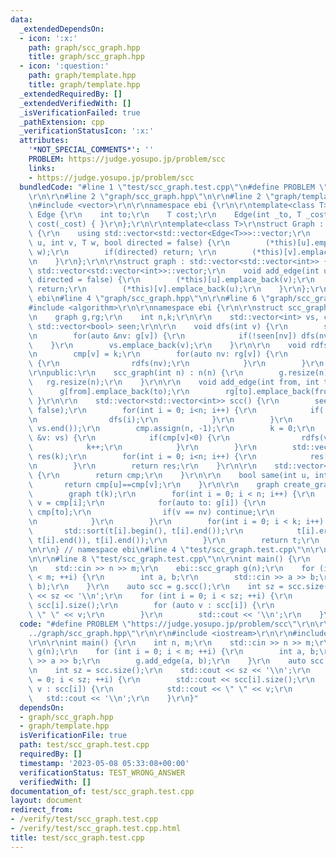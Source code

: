 ```yaml
---
data:
  _extendedDependsOn:
  - icon: ':x:'
    path: graph/scc_graph.hpp
    title: graph/scc_graph.hpp
  - icon: ':question:'
    path: graph/template.hpp
    title: graph/template.hpp
  _extendedRequiredBy: []
  _extendedVerifiedWith: []
  _isVerificationFailed: true
  _pathExtension: cpp
  _verificationStatusIcon: ':x:'
  attributes:
    '*NOT_SPECIAL_COMMENTS*': ''
    PROBLEM: https://judge.yosupo.jp/problem/scc
    links:
    - https://judge.yosupo.jp/problem/scc
  bundledCode: "#line 1 \"test/scc_graph.test.cpp\"\n#define PROBLEM \"https://judge.yosupo.jp/problem/scc\"\
    \r\n\r\n#line 2 \"graph/scc_graph.hpp\"\n\r\n#line 2 \"graph/template.hpp\"\n\r\
    \n#include <vector>\r\n\r\nnamespace ebi {\r\n\r\ntemplate<class T>\r\nstruct\
    \ Edge {\r\n    int to;\r\n    T cost;\r\n    Edge(int _to, T _cost=1) : to(_to),\
    \ cost(_cost) { }\r\n};\r\n\r\ntemplate<class T>\r\nstruct Graph : std::vector<std::vector<Edge<T>>>\
    \ {\r\n    using std::vector<std::vector<Edge<T>>>::vector;\r\n    void add_edge(int\
    \ u, int v, T w, bool directed = false) {\r\n        (*this)[u].emplace_back(v,\
    \ w);\r\n        if(directed) return; \r\n        (*this)[v].emplace_back(u, w);\r\
    \n    }\r\n};\r\n\r\nstruct graph : std::vector<std::vector<int>> {\r\n    using\
    \ std::vector<std::vector<int>>::vector;\r\n    void add_edge(int u, int v, bool\
    \ directed = false) {\r\n        (*this)[u].emplace_back(v);\r\n        if(directed)\
    \ return;\r\n        (*this)[v].emplace_back(u);\r\n    }\r\n};\r\n\r\n} // namespace\
    \ ebi\n#line 4 \"graph/scc_graph.hpp\"\n\r\n#line 6 \"graph/scc_graph.hpp\"\n\
    #include <algorithm>\r\n\r\nnamespace ebi {\r\n\r\nstruct scc_graph {\r\nprivate:\r\
    \n    graph g,rg;\r\n    int n,k;\r\n\r\n    std::vector<int> vs, cmp;\r\n   \
    \ std::vector<bool> seen;\r\n\r\n    void dfs(int v) {\r\n        seen[v] = true;\r\
    \n        for(auto &nv: g[v]) {\r\n            if(!seen[nv]) dfs(nv);\r\n    \
    \    }\r\n        vs.emplace_back(v);\r\n    }\r\n\r\n    void rdfs(int v) {\r\
    \n        cmp[v] = k;\r\n        for(auto nv: rg[v]) {\r\n            if(cmp[nv]<0)\
    \ {\r\n                rdfs(nv);\r\n            }\r\n        }\r\n    }\r\n\r\n\
    \r\npublic:\r\n    scc_graph(int n) : n(n) {\r\n        g.resize(n);\r\n     \
    \   rg.resize(n);\r\n    }\r\n\r\n    void add_edge(int from, int to) {\r\n  \
    \      g[from].emplace_back(to);\r\n        rg[to].emplace_back(from);\r\n   \
    \ }\r\n\r\n    std::vector<std::vector<int>> scc() {\r\n        seen.assign(n,\
    \ false);\r\n        for(int i = 0; i<n; i++) {\r\n            if(!seen[i]) {\r\
    \n                dfs(i);\r\n            }\r\n        }\r\n        std::reverse(vs.begin(),\
    \ vs.end());\r\n        cmp.assign(n, -1);\r\n        k = 0;\r\n        for(auto\
    \ &v: vs) {\r\n            if(cmp[v]<0) {\r\n                rdfs(v);\r\n    \
    \            k++;\r\n            }\r\n        }\r\n        std::vector<std::vector<int>>\
    \ res(k);\r\n        for(int i = 0; i<n; i++) {\r\n            res[cmp[i]].emplace_back(i);\r\
    \n        }\r\n        return res;\r\n    }\r\n\r\n    std::vector<int> scc_id()\
    \ {\r\n        return cmp;\r\n    }\r\n\r\n    bool same(int u, int v) {\r\n \
    \       return cmp[u]==cmp[v];\r\n    }\r\n\r\n    graph create_graph() {\r\n\
    \        graph t(k);\r\n        for(int i = 0; i < n; i++) {\r\n            int\
    \ v = cmp[i];\r\n            for(auto to: g[i]) {\r\n                int nv =\
    \ cmp[to];\r\n                if(v == nv) continue;\r\n                t[v].emplace_back(nv);\r\
    \n            }\r\n        }\r\n        for(int i = 0; i < k; i++) {\r\n     \
    \       std::sort(t[i].begin(), t[i].end());\r\n            t[i].erase(std::unique(t[i].begin(),\
    \ t[i].end()), t[i].end());\r\n        }\r\n        return t;\r\n    }\r\n};\r\
    \n\r\n} // namespace ebi\n#line 4 \"test/scc_graph.test.cpp\"\n\r\n#include <iostream>\r\
    \n\r\n#line 8 \"test/scc_graph.test.cpp\"\n\r\nint main() {\r\n    int n, m;\r\
    \n    std::cin >> n >> m;\r\n    ebi::scc_graph g(n);\r\n    for (int i = 0; i\
    \ < m; ++i) {\r\n        int a, b;\r\n        std::cin >> a >> b;\r\n        g.add_edge(a,\
    \ b);\r\n    }\r\n    auto scc = g.scc();\r\n    int sz = scc.size();\r\n    std::cout\
    \ << sz << '\\n';\r\n    for (int i = 0; i < sz; ++i) {\r\n        std::cout <<\
    \ scc[i].size();\r\n        for (auto v : scc[i]) {\r\n            std::cout <<\
    \ \" \" << v;\r\n        }\r\n        std::cout << '\\n';\r\n    }\r\n}\n"
  code: "#define PROBLEM \"https://judge.yosupo.jp/problem/scc\"\r\n\r\n#include \"\
    ../graph/scc_graph.hpp\"\r\n\r\n#include <iostream>\r\n\r\n#include \"../graph/template.hpp\"\
    \r\n\r\nint main() {\r\n    int n, m;\r\n    std::cin >> n >> m;\r\n    ebi::scc_graph\
    \ g(n);\r\n    for (int i = 0; i < m; ++i) {\r\n        int a, b;\r\n        std::cin\
    \ >> a >> b;\r\n        g.add_edge(a, b);\r\n    }\r\n    auto scc = g.scc();\r\
    \n    int sz = scc.size();\r\n    std::cout << sz << '\\n';\r\n    for (int i\
    \ = 0; i < sz; ++i) {\r\n        std::cout << scc[i].size();\r\n        for (auto\
    \ v : scc[i]) {\r\n            std::cout << \" \" << v;\r\n        }\r\n     \
    \   std::cout << '\\n';\r\n    }\r\n}"
  dependsOn:
  - graph/scc_graph.hpp
  - graph/template.hpp
  isVerificationFile: true
  path: test/scc_graph.test.cpp
  requiredBy: []
  timestamp: '2023-05-08 05:33:08+00:00'
  verificationStatus: TEST_WRONG_ANSWER
  verifiedWith: []
documentation_of: test/scc_graph.test.cpp
layout: document
redirect_from:
- /verify/test/scc_graph.test.cpp
- /verify/test/scc_graph.test.cpp.html
title: test/scc_graph.test.cpp
---
```

